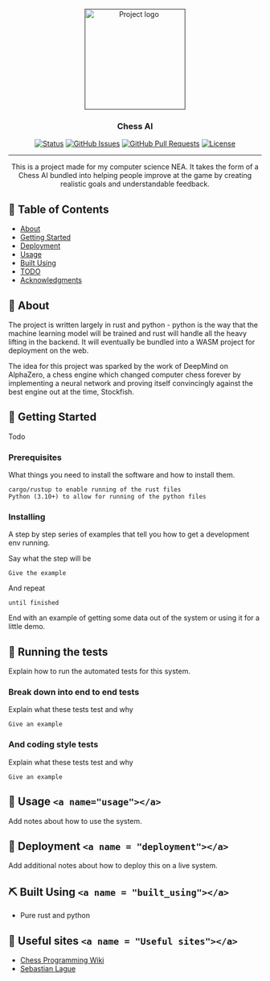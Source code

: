 <p align="center">
  <a href="" rel="noopener">
 <img width=200px height=200px src="https://i.imgur.com/6wj0hh6.jpg" alt="Project logo"></a>
</p>

<h3 align="center">Chess AI</h3>

<div align="center">

[![Status](https://img.shields.io/badge/status-active-success.svg)]()
[![GitHub Issues](https://img.shields.io/github/issues/kylelobo/The-Documentation-Compendium.svg)](https://github.com/kylelobo/The-Documentation-Compendium/issues)
[![GitHub Pull Requests](https://img.shields.io/github/issues-pr/kylelobo/The-Documentation-Compendium.svg)](https://github.com/kylelobo/The-Documentation-Compendium/pulls)
[![License](https://img.shields.io/badge/license-MIT-blue.svg)](/LICENSE)

</div>

---

<p align="center"> This is a project made for my computer science NEA. It takes the form of a Chess AI bundled into helping people improve at the game by creating realistic goals and understandable feedback.
    <br> 
</p>

## 📝 Table of Contents

- [About](#about)
- [Getting Started](#getting_started)
- [Deployment](#deployment)
- [Usage](#usage)
- [Built Using](#built_using)
- [TODO](../TODO.md)
- [Acknowledgments](#acknowledgement)

## 🧐 About

The project is written largely in rust and python - python is the way that the machine learning model will be trained and rust will handle all the heavy lifting in the backend. It will eventually be bundled into a WASM project for deployment on the web.

The idea for this project was sparked by the work of DeepMind on AlphaZero, a chess engine which changed computer chess forever by implementing a neural network and proving itself convincingly against the best engine out at the time, Stockfish.

## 🏁 Getting Started

Todo

### Prerequisites

What things you need to install the software and how to install them.

```
cargo/rustup to enable running of the rust files
Python (3.10+) to allow for running of the python files
```

### Installing

A step by step series of examples that tell you how to get a development env running.

Say what the step will be

```
Give the example
```

And repeat

```
until finished
```

End with an example of getting some data out of the system or using it for a little demo.

## 🔧 Running the tests

Explain how to run the automated tests for this system.

### Break down into end to end tests

Explain what these tests test and why

```
Give an example
```

### And coding style tests

Explain what these tests test and why

```
Give an example
```

## 🎈 Usage `<a name="usage"></a>`

Add notes about how to use the system.

## 🚀 Deployment `<a name = "deployment"></a>`

Add additional notes about how to deploy this on a live system.

## ⛏️ Built Using `<a name = "built_using"></a>`

- Pure rust and python

## 🎉 Useful sites `<a name = "Useful sites"></a>`

- [Chess Programming Wiki](https://www.chessprogramming.org/Main_Page)
- [Sebastian Lague](https://github.com/SebLague)
